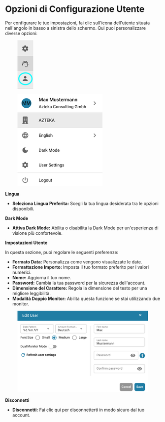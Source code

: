 # Opzioni di Configurazione Utente

Per configurare le tue impostazioni, fai clic sull'icona dell'utente situata nell'angolo in basso a sinistra dello schermo. Qui puoi personalizzare diverse opzioni:

<figure><img src="../../.gitbook/assets/user-config.png" alt=""><figcaption></figcaption></figure>

<figure><img src="../../.gitbook/assets/user-config2.png" alt=""><figcaption></figcaption></figure>

**Lingua**

* **Seleziona Lingua Preferita:** Scegli la tua lingua desiderata tra le opzioni disponibili.

**Dark Mode**

* **Attiva Dark Mode:** Abilita o disabilita la Dark Mode per un'esperienza di visione più confortevole.

**Impostazioni Utente**

In questa sezione, puoi regolare le seguenti preferenze:

* **Formato Data:** Personalizza come vengono visualizzate le date.
* **Formattazione Importo:** Imposta il tuo formato preferito per i valori numerici.
* **Nome:** Aggiorna il tuo nome.
* **Password:** Cambia la tua password per la sicurezza dell'account.
* **Dimensione del Carattere:** Regola la dimensione del testo per una migliore leggibilità.
* **Modalità Doppio Monitor:** Abilita questa funzione se stai utilizzando due monitor.

<figure><img src="../../.gitbook/assets/user-config3.png" alt=""><figcaption></figcaption></figure>

**Disconnetti**

* **Disconnetti:** Fai clic qui per disconnetterti in modo sicuro dal tuo account.
